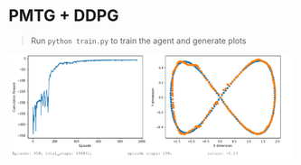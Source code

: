 # PMTG + DDPG

> Run `python train.py` to train the agent and generate plots

![plot1](plots/2021-06-17_11-14.png)
